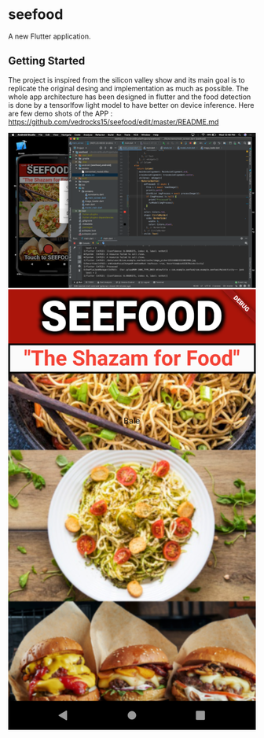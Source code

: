 # seefood

A new Flutter application.

## Getting Started

The project is  inspired from the silicon valley show and its main goal is to replicate the original desing and implementation as much as possible.
The whole app architecture has been designed in flutter and the food detection is done by a tensorlfow light model to have better on device  inference.
Here are few demo shots of the APP :
https://github.com/vedrocks15/seefood/edit/master/README.md

![alt text](https://github.com/vedrocks15/seefood/blob/master/Screenshot%202020-06-10%20at%2012.49.38%20PM.png?raw=true)
![alt text](https://github.com/vedrocks15/seefood/blob/master/Screenshot_1591250200.png?raw=true)
